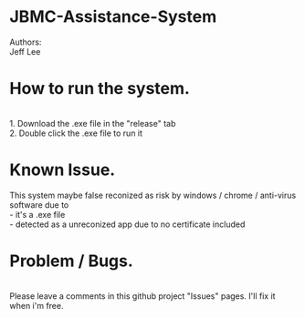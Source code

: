 # JBMC-Assistance-System
Authors:
  <br> Jeff Lee
  

# How to run the system.
  <br>1. Download the .exe file in the "release" tab
  <br>2. Double click the .exe file to run it
  
  
# Known Issue.
This system maybe false reconized as risk by windows / chrome / anti-virus software due to 
<br>   - it's a .exe file
<br>   - detected as a unreconized app due to no certificate included

  
# Problem / Bugs.
  <br>Please leave a comments in this github project "Issues" pages. I'll fix it when i'm free.
  
